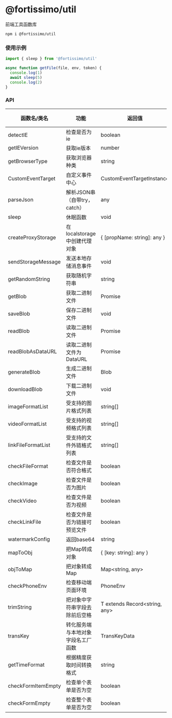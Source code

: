 # @fortissimo/util

前端工具函数库

```shell script
npm i @fortissimo/util
```

### 使用示例

```typescript
import { sleep } from '@fortissimo/util'

async function getFile(file, env, token) {
  console.log(1)
  await sleep(5)
  console.log(2)
}
```

### API

| 函数名/类名             | 功能                   | 返回值                           |备注|
|--------------------|----------------------|-------------------------------|---|
| detectIE           | 检查是否为ie              | boolean                       |
| getIEVersion       | 获取ie版本               | number                        |
| getBrowserType     | 获取浏览器种类              | string                        |
| CustomEventTarget  | 自定义事件中心              | CustomEventTargetInstance     |
| parseJson          | 解析JSON串（自带try，catch） | any                           |
| sleep              | 休眠函数                 | void                          |
| createProxyStorage | 在localstorage中创建代理对象 | { [propName: string]: any }   |
| sendStorageMessage | 发送本地存储消息事件           | void                          |
| getRandomString    | 获取随机字符串              | string                        |
| getBlob            | 获取二进制文件              | Promise<Blob>                 |
| saveBlob           | 保存二进制文件              | void                          |
| readBlob           | 读取二进制文件              | Promise<ReadResult>           |
| readBlobAsDataURL  | 读取二进制文件为DataURL      | Promise<ReadResult>           |
| generateBlob       | 生成二进制文件              | Blob                          |
| downloadBlob       | 下载二进制文件              | void                          |
| imageFormatList    | 受支持的图片格式列表           | string[]                      |
| videoFormatList    | 受支持的视频格式列表           | string[]                      |
| linkFileFormatList | 受支持的文件外链格式列表         | string[]                      |
| checkFileFormat    | 检查文件是否符合格式           | boolean                       |
| checkImage         | 检查文件是否为图片            | boolean                       |
| checkVideo         | 检查文件是否为视频            | boolean                       |
| checkLinkFile      | 检查文件是否为链接可预览文件       | boolean                       |
| watermarkConfig    | 返回base64             | string                        |
| mapToObj           | 把Map转成对象             | { [key: string]: any }        |
| objToMap           | 把对象转成Map             | Map<string, any>              |
| checkPhoneEnv      | 检查移动端页面环境            | PhoneEnv                      |
| trimString         | 把对象中字符串字段去除前后空格      | T extends Record<string, any> |
| transKey           | 转化服务端与本地对象字段名工厂函数    | TransKeyData<T>               |
| getTimeFormat      | 根据精度获取时间转换格式         | string                        |
| checkFormItemEmpty | 检查单个表单是否为空           | boolean                       |
| checkFormEmpty     | 检查整个表单是否为空           | boolean                       |
